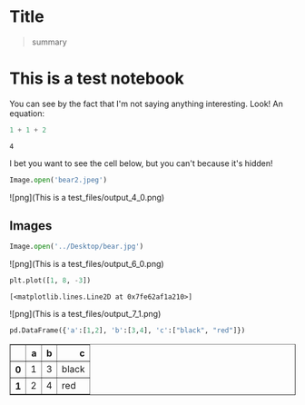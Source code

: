# Title
> summary


# This is a test notebook

You can see by the fact that I'm not saying anything interesting.  Look!  An equation:

```python
1 + 1 + 2 
```




    4



I bet you want to see the cell below, but you can't because it's hidden!

```python
Image.open('bear2.jpeg')
```




![png](This is a test_files/output_4_0.png)



## Images

```python
Image.open('../Desktop/bear.jpg')
```




![png](This is a test_files/output_6_0.png)



```python
plt.plot([1, 8, -3])
```




    [<matplotlib.lines.Line2D at 0x7fe62af1a210>]




![png](This is a test_files/output_7_1.png)


```python
pd.DataFrame({'a':[1,2], 'b':[3,4], 'c':["black", "red"]})
```




<div>
<style scoped>
    .dataframe tbody tr th:only-of-type {
        vertical-align: middle;
    }

    .dataframe tbody tr th {
        vertical-align: top;
    }

    .dataframe thead th {
        text-align: right;
    }
</style>
<table border="1" class="dataframe">
  <thead>
    <tr style="text-align: right;">
      <th></th>
      <th>a</th>
      <th>b</th>
      <th>c</th>
    </tr>
  </thead>
  <tbody>
    <tr>
      <th>0</th>
      <td>1</td>
      <td>3</td>
      <td>black</td>
    </tr>
    <tr>
      <th>1</th>
      <td>2</td>
      <td>4</td>
      <td>red</td>
    </tr>
  </tbody>
</table>
</div>


